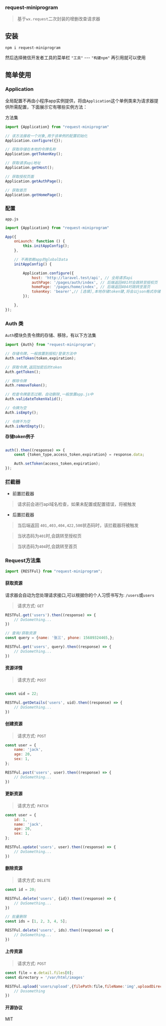 ### request-miniprogram

> 基于`wx.request`二次封装的增删改查请求器

## 安装

```shell
npm i request-miniprogram
```

然后选择微信开发者工具的菜单栏 `"工具"` --- `"构建npm"` 再引用就可以使用

## 简单使用

### Application

全局配置不再由小程序app实例提供，将由`Application`这个单例类来为请求器提供所需配置，下面展示它有哪些实例方法：

方法集

```js
import {Application} from "request-miniprogram"

// 该方法接收一个对象,用于该单例的配置初始化
Application.configure({});

// 获取存储在本地的令牌名称
Application.getTokenKey();

// 获取请求api地址
Application.getHost();

// 获取授权页面
Application.getAuthPage();

// 获取首页
Application.getHomePage();
```

### 配置

`app.js`

```javascript
import {Application} from "request-miniprogram"

App({
    onLaunch: function () {
        this.initAppConfig();
    },

    // 不再依赖app的globalData
    initAppConfig() {

        Application.configure({
            host: 'http://laravel.test/api', // 全局请求api
            authPage: '/pages/auth/index', // 后端返回401时会跳转至授权页
            homePage: '/pages/home/index', // 后端返回404时跳转至首页
            tokenKey: 'bearer',// [选填],本地存储token键,将会以json格式存储
        });

    },
});
```

### Auth 类

`Auth`模块负责令牌的存储、移除，有以下方法集

```js
import {Auth} from "request-miniprogram";

// 存储令牌，一般放置到授权/登录方法中
Auth.setToken(token,expiration); 

// 获取令牌,返回加密后的token
Auth.getToken(); 

// 移除令牌
Auth.removeToken();

// 检查令牌是否过期，自动删除,一般放置app.js中
Auth.validateTokenValid();

// 令牌为空
Auth.isEmpty();

// 令牌不为空
Auth.isNotEmpty();
```

**存储token例子**
```javascript

auth().then((response) => {
    const {token_type,access_token,expiration} = response.data;

    Auth.setToken(access_token,expiration);
});


```

### 拦截器

- 前置拦截器

> 请求前会进行api域名检查，如果未配置或配置错误，将被触发

- 后置拦截器

> 当后端返回 `401,403,404,422,500`状态码时，该拦截器将被触发

> 当状态码为`401`时,会跳转至授权页

> 当状态码为`404`时,会跳转至首页

### Request方法集

```javascript
import {RESTFul} from "request-miniprogram";
```

#### 获取资源

请求器会自动为您处理请求接口,可以根据你的个人习惯书写为: `/users`或`users`

> 请求方式: `GET`

```javascript
RESTFul.get('users').then((response) => {
    // DoSomething...
})

// 查询/获取资源
const query = {name: '张三', phone: 15689324465,};

RESTFul.get('users', query).then((response) => {
    // DoSomething...
})
```

#### 资源详情

> 请求方式: `POST`

```javascript

const uid = 22;

RESTFul.getDetails('users', uid).then((response) => {
    // DoSomething...
})

```

#### 创建资源

> 请求方式: `POST`

```javascript
const user = {
    name: 'jack',
    age: 20,
    sex: 1,
};

RESTFul.post('users', user).then((response) => {
    // DoSomething...
})
```

#### 更新资源

> 请求方式: `PATCH`

```javascript
const user = {
    id: 1,
    name: 'jack',
    age: 20,
    sex: 1,
};

RESTFul.update('users', user).then((response) => {
    // DoSomething...
})
```

#### 删除资源

> 请求方式: `DELETE`

```javascript
const id = 20;

RESTFul.delete('users', {id}).then((response) => {
    // DoSomething...
})

// 批量删除
const ids = [1, 2, 3, 4, 5];

RESTFul.delete('users', ids).then((response) => {
    // DoSomething...
})
```

#### 上传资源

> 请求方式: `POST`

```javascript
const file = e.detail.files[0];
const directory = '/var/html/images'

RESTFul.upload('users/upload',{filePath:file,fileName:'img',uploadDirectory: directory}).then((response) => {
    // Dosomething
})
```

#### 开源协议

MIT
